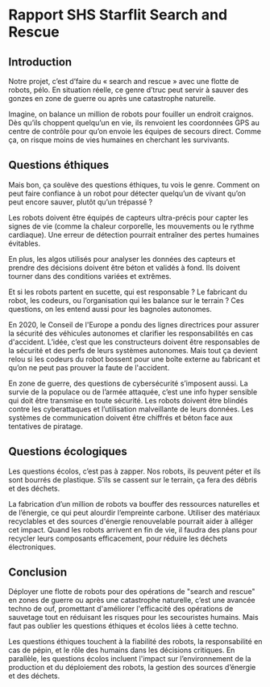 # Rapport SHS Starflit Search and Rescue

## Introduction

Notre projet, c’est d’faire du « search and rescue » avec une flotte de robots, pélo. En situation réelle, ce genre d’truc peut servir à sauver des gonzes en zone de guerre ou après une catastrophe naturelle.

Imagine, on balance un million de robots pour fouiller un endroit craignos. Dès qu’ils choppent quelqu’un en vie, ils renvoient les coordonnées GPS au centre de contrôle pour qu’on envoie les équipes de secours direct. Comme ça, on risque moins de vies humaines en cherchant les survivants.

## Questions éthiques

Mais bon, ça soulève des questions éthiques, tu vois le genre. Comment on peut faire confiance à un robot pour détecter quelqu’un de vivant qu’on peut encore sauver, plutôt qu’un trépassé ?

Les robots doivent être équipés de capteurs ultra-précis pour capter les signes de vie (comme la chaleur corporelle, les mouvements ou le rythme cardiaque). Une erreur de détection pourrait entraîner des pertes humaines évitables.

En plus, les algos utilisés pour analyser les données des capteurs et prendre des décisions doivent être béton et validés à fond. Ils doivent tourner dans des conditions variées et extrêmes.

Et si les robots partent en sucette, qui est responsable ? Le fabricant du robot, les codeurs, ou l’organisation qui les balance sur le terrain ? Ces questions, on les entend aussi pour les bagnoles autonomes.

En 2020, le Conseil de l'Europe a pondu des lignes directrices pour assurer la sécurité des véhicules autonomes et clarifier les responsabilités en cas d'accident. L’idée, c’est que les constructeurs doivent être responsables de la sécurité et des perfs de leurs systèmes autonomes. Mais tout ça devient relou si les codeurs du robot bossent pour une boîte externe au fabricant et qu’on ne peut pas prouver la faute de l'accident.

En zone de guerre, des questions de cybersécurité s’imposent aussi. La survie de la populace ou de l’armée attaquée, c’est une info hyper sensible qui doit être transmise en toute sécurité. Les robots doivent être blindés contre les cyberattaques et l’utilisation malveillante de leurs données. Les systèmes de communication doivent être chiffrés et béton face aux tentatives de piratage.

## Questions écologiques

Les questions écolos, c’est pas à zapper. Nos robots, ils peuvent péter et ils sont bourrés de plastique. S’ils se cassent sur le terrain, ça fera des débris et des déchets.

La fabrication d’un million de robots va bouffer des ressources naturelles et de l’énergie, ce qui peut alourdir l’empreinte carbone. Utiliser des matériaux recyclables et des sources d'énergie renouvelable pourrait aider à alléger cet impact. Quand les robots arrivent en fin de vie, il faudra des plans pour recycler leurs composants efficacement, pour réduire les déchets électroniques.

## Conclusion

Déployer une flotte de robots pour des opérations de "search and rescue" en zones de guerre ou après une catastrophe naturelle, c’est une avancée techno de ouf, promettant d'améliorer l'efficacité des opérations de sauvetage tout en réduisant les risques pour les secouristes humains. Mais faut pas oublier les questions éthiques et écolos liées à cette techno.

Les questions éthiques touchent à la fiabilité des robots, la responsabilité en cas de pépin, et le rôle des humains dans les décisions critiques. En parallèle, les questions écolos incluent l'impact sur l’environnement de la production et du déploiement des robots, la gestion des sources d’énergie et des déchets.
